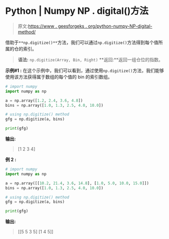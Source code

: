 # Python | Numpy NP . digital()方法

> 原文:[https://www . geesforgeks . org/python-numpy-NP-digital-method/](https://www.geeksforgeeks.org/python-numpy-np-digitize-method/)

借助于`**np.digitize()**`方法，我们可以通过`np.digitize()`方法得到每个值所属的仓的索引。

> **语法:** `np.digitize(Array, Bin, Right)`
> **返回:**返回一组仓位的指数。

**示例#1 :**
在这个示例中，我们可以看到，通过使用`np.digitize()`方法，我们能够使用该方法获得属于数组的每个值的 bin 的索引数组。

```py
# import numpy
import numpy as np

a = np.array([1.2, 2.4, 3.6, 4.8])
bins = np.array([1.0, 1.3, 2.5, 4.0, 10.0])

# using np.digitize() method
gfg = np.digitize(a, bins)

print(gfg)
```

**输出:**

> [1 2 3 4]

**例 2 :**

```py
# import numpy
import numpy as np

a = np.array([[10.2, 21.4, 3.6, 14.8], [1.0, 5.0, 10.0, 15.0]])
bins = np.array([1.0, 1.3, 2.5, 4.0, 10.0])

# using np.digitize() method
gfg = np.digitize(a, bins)

print(gfg)
```

**输出:**

> [[5 5 3 5]
> [1 4 5]]